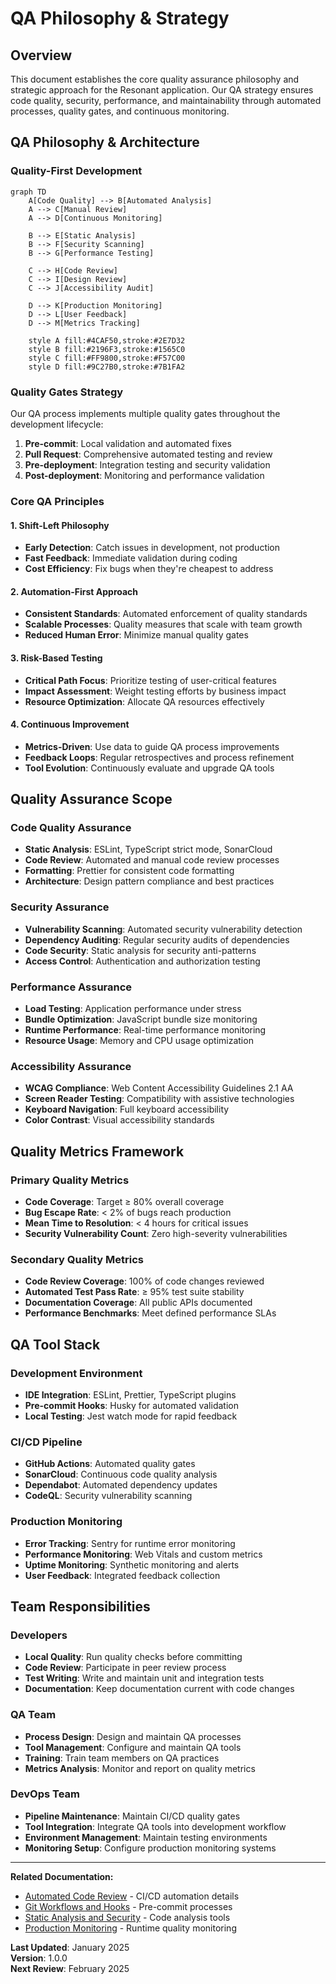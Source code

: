 # QA Philosophy & Strategy

## Overview

This document establishes the core quality assurance philosophy and strategic approach for the Resonant application. Our QA strategy ensures code quality, security, performance, and maintainability through automated processes, quality gates, and continuous monitoring.

## QA Philosophy & Architecture

### Quality-First Development

```mermaid
graph TD
    A[Code Quality] --> B[Automated Analysis]
    A --> C[Manual Review]
    A --> D[Continuous Monitoring]
    
    B --> E[Static Analysis]
    B --> F[Security Scanning]
    B --> G[Performance Testing]
    
    C --> H[Code Review]
    C --> I[Design Review]
    C --> J[Accessibility Audit]
    
    D --> K[Production Monitoring]
    D --> L[User Feedback]
    D --> M[Metrics Tracking]
    
    style A fill:#4CAF50,stroke:#2E7D32
    style B fill:#2196F3,stroke:#1565C0
    style C fill:#FF9800,stroke:#F57C00
    style D fill:#9C27B0,stroke:#7B1FA2
```

### Quality Gates Strategy

Our QA process implements multiple quality gates throughout the development lifecycle:

1. **Pre-commit**: Local validation and automated fixes
2. **Pull Request**: Comprehensive automated testing and review
3. **Pre-deployment**: Integration testing and security validation
4. **Post-deployment**: Monitoring and performance validation

### Core QA Principles

#### 1. Shift-Left Philosophy
- **Early Detection**: Catch issues in development, not production
- **Fast Feedback**: Immediate validation during coding
- **Cost Efficiency**: Fix bugs when they're cheapest to address

#### 2. Automation-First Approach
- **Consistent Standards**: Automated enforcement of quality standards
- **Scalable Processes**: Quality measures that scale with team growth
- **Reduced Human Error**: Minimize manual quality gates

#### 3. Risk-Based Testing
- **Critical Path Focus**: Prioritize testing of user-critical features
- **Impact Assessment**: Weight testing efforts by business impact
- **Resource Optimization**: Allocate QA resources effectively

#### 4. Continuous Improvement
- **Metrics-Driven**: Use data to guide QA process improvements
- **Feedback Loops**: Regular retrospectives and process refinement
- **Tool Evolution**: Continuously evaluate and upgrade QA tools

## Quality Assurance Scope

### Code Quality Assurance
- **Static Analysis**: ESLint, TypeScript strict mode, SonarCloud
- **Code Review**: Automated and manual code review processes
- **Formatting**: Prettier for consistent code formatting
- **Architecture**: Design pattern compliance and best practices

### Security Assurance
- **Vulnerability Scanning**: Automated security vulnerability detection
- **Dependency Auditing**: Regular security audits of dependencies
- **Code Security**: Static analysis for security anti-patterns
- **Access Control**: Authentication and authorization testing

### Performance Assurance
- **Load Testing**: Application performance under stress
- **Bundle Optimization**: JavaScript bundle size monitoring
- **Runtime Performance**: Real-time performance monitoring
- **Resource Usage**: Memory and CPU usage optimization

### Accessibility Assurance
- **WCAG Compliance**: Web Content Accessibility Guidelines 2.1 AA
- **Screen Reader Testing**: Compatibility with assistive technologies
- **Keyboard Navigation**: Full keyboard accessibility
- **Color Contrast**: Visual accessibility standards

## Quality Metrics Framework

### Primary Quality Metrics
- **Code Coverage**: Target ≥ 80% overall coverage
- **Bug Escape Rate**: < 2% of bugs reach production
- **Mean Time to Resolution**: < 4 hours for critical issues
- **Security Vulnerability Count**: Zero high-severity vulnerabilities

### Secondary Quality Metrics
- **Code Review Coverage**: 100% of code changes reviewed
- **Automated Test Pass Rate**: ≥ 95% test suite stability
- **Documentation Coverage**: All public APIs documented
- **Performance Benchmarks**: Meet defined performance SLAs

## QA Tool Stack

### Development Environment
- **IDE Integration**: ESLint, Prettier, TypeScript plugins
- **Pre-commit Hooks**: Husky for automated validation
- **Local Testing**: Jest watch mode for rapid feedback

### CI/CD Pipeline
- **GitHub Actions**: Automated quality gates
- **SonarCloud**: Continuous code quality analysis
- **Dependabot**: Automated dependency updates
- **CodeQL**: Security vulnerability scanning

### Production Monitoring
- **Error Tracking**: Sentry for runtime error monitoring
- **Performance Monitoring**: Web Vitals and custom metrics
- **Uptime Monitoring**: Synthetic monitoring and alerts
- **User Feedback**: Integrated feedback collection

## Team Responsibilities

### Developers
- **Local Quality**: Run quality checks before committing
- **Code Review**: Participate in peer review process
- **Test Writing**: Write and maintain unit and integration tests
- **Documentation**: Keep documentation current with code changes

### QA Team
- **Process Design**: Design and maintain QA processes
- **Tool Management**: Configure and maintain QA tools
- **Training**: Train team members on QA practices
- **Metrics Analysis**: Monitor and report on quality metrics

### DevOps Team
- **Pipeline Maintenance**: Maintain CI/CD quality gates
- **Tool Integration**: Integrate QA tools into development workflow
- **Environment Management**: Maintain testing environments
- **Monitoring Setup**: Configure production monitoring systems

---

**Related Documentation:**
- [Automated Code Review](automated-code-review.md) - CI/CD automation details
- [Git Workflows and Hooks](git-workflows-and-hooks.md) - Pre-commit processes
- [Static Analysis and Security](static-analysis-and-security.md) - Code analysis tools
- [Production Monitoring](production-monitoring.md) - Runtime quality monitoring

**Last Updated**: January 2025  
**Version**: 1.0.0  
**Next Review**: February 2025